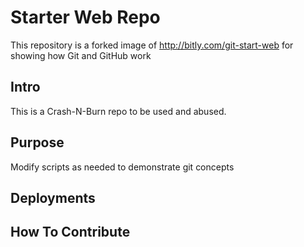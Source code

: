 # Starter Web Repo

This repository is a forked image of http://bitly.com/git-start-web for showing how Git and GitHub work

## Intro

This is a Crash-N-Burn repo to be used and abused.

## Purpose

Modify scripts as needed to demonstrate git concepts

## Deployments

## How To Contribute
